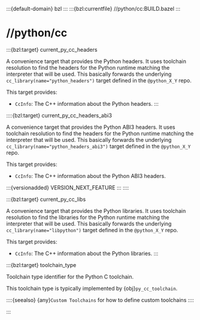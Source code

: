 :::{default-domain} bzl
:::
:::{bzl:currentfile} //python/cc:BUILD.bazel
:::
# //python/cc

:::{bzl:target} current_py_cc_headers

A convenience target that provides the Python headers. It uses toolchain
resolution to find the headers for the Python runtime matching the interpreter
that will be used. This basically forwards the underlying
`cc_library(name="python_headers")` target defined in the `@python_X_Y` repo.

This target provides:

* `CcInfo`: The C++ information about the Python headers.
:::

::::{bzl:target} current_py_cc_headers_abi3

A convenience target that provides the Python ABI3 headers. It uses toolchain
resolution to find the headers for the Python runtime matching the interpreter
that will be used. This basically forwards the underlying
`cc_library(name="python_headers_abi3")` target defined in the `@python_X_Y` repo.

This target provides:

* `CcInfo`: The C++ information about the Python ABI3 headers.

:::{versionadded} VERSION_NEXT_FEATURE
:::
::::

:::{bzl:target} current_py_cc_libs

A convenience target that provides the Python libraries. It uses toolchain
resolution to find the libraries for the Python runtime matching the interpreter
that will be used. This basically forwards the underlying
`cc_library(name="libpython")` target defined in the `@python_X_Y` repo.

This target provides:

* `CcInfo`: The C++ information about the Python libraries.
:::

:::{bzl:target} toolchain_type

Toolchain type identifier for the Python C toolchain.

This toolchain type is typically implemented by {obj}`py_cc_toolchain`.

::::{seealso}
{any}`Custom Toolchains` for how to define custom toolchains
::::

:::

